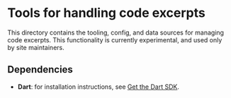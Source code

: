 # Tools for handling code excerpts

This directory contains the tooling, config, and data sources for managing code
excerpts. This functionality is currently experimental, and used only by site
maintainers.

## Dependencies

- **Dart**: for installation instructions, see [Get the Dart SDK].

[Get the Dart SDK]: https://dart.dev/get-dart
